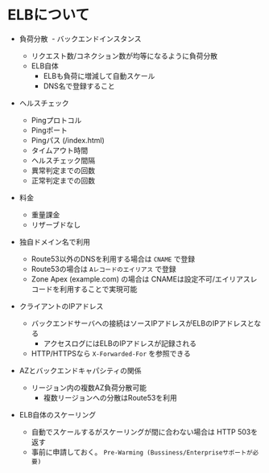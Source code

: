 # ELBについて

- 負荷分散
  - バックエンドインスタンス
    - リクエスト数/コネクション数が均等になるように負荷分散
  - ELB自体
    - ELBも負荷に増減して自動スケール
    - DNS名で登録すること

- ヘルスチェック
  - Pingプロトコル
  - Pingポート
  - Pingパス (/index.html)
  - タイムアウト時間
  - ヘルスチェック間隔
  - 異常判定までの回数
  - 正常判定までの回数
  
- 料金 
  - 重量課金 
  - リザーブドなし

- 独自ドメイン名で利用
  - Route53以外のDNSを利用する場合は `CNAME` で登録
  - Route53の場合は `Aレコードのエイリアス` で登録
  - Zone Apex (example.com) の場合は CNAMEは設定不可/エイリアスレコードを利用することで実現可能

- クライアントのIPアドレス
  - バックエンドサーバへの接続はソースIPアドレスがELBのIPアドレスとなる
    - アクセスログにはELBのIPアドレスが記録される
  - HTTP/HTTPSなら `X-Forwarded-For` を参照できる
 
- AZとバックエンドキャパシティの関係
  - リージョン内の複数AZ負荷分散可能
    - 複数リージョンへの分散はRoute53を利用
     
- ELB自体のスケーリング
  - 自動でスケールするがスケーリングが間に合わない場合は HTTP 503を返す
  - 事前に申請しておく。 `Pre-Warming (Bussiness/Enterpriseサポートが必要)`
